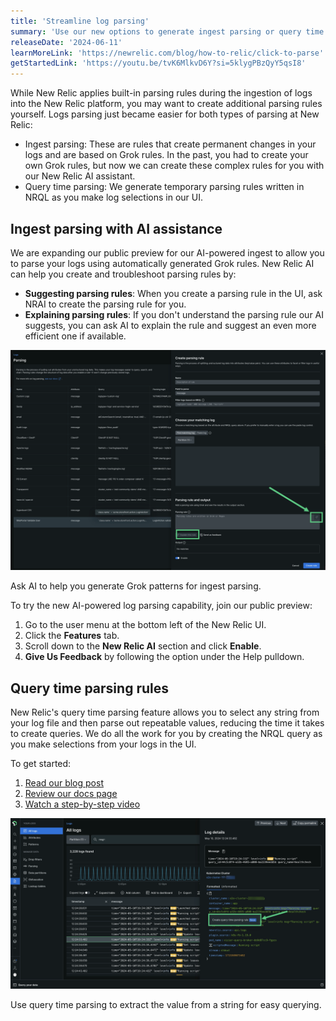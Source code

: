 ```yaml
---
title: 'Streamline log parsing'
summary: 'Use our new options to generate ingest parsing or query time parsing rules'
releaseDate: '2024-06-11'
learnMoreLink: 'https://newrelic.com/blog/how-to-relic/click-to-parse'
getStartedLink: 'https://youtu.be/tvK6MlkvD6Y?si=5klygPBzQyY5qsI8'
---
```


While New Relic applies built-in parsing rules during the ingestion of logs into the New Relic platform, you may want to create additional parsing rules yourself. Logs parsing just became easier for both types of parsing at New Relic: 

* Ingest parsing: These are rules that create permanent changes in your logs and are based on Grok rules. In the past, you had to create your own Grok rules, but now we can create these complex rules for you with our New Relic AI assistant.  
* Query time parsing: We generate temporary parsing rules written in NRQL as you make log selections in our UI.

## Ingest parsing with AI assistance 

We are expanding our public preview for our AI-powered ingest to allow you to parse your logs using automatically generated Grok rules. New Relic AI can help you create and troubleshoot parsing rules by:

* **Suggesting parsing rules**: When you create a parsing rule in the UI, ask NRAI to create the parsing rule for you. 
* **Explaining parsing rules**: If you don't understand the parsing rule our AI suggests, you can ask AI to explain the rule and suggest an even more efficient one if available. 

![A screenshot showing NRAI enabled.](./images/new_relic_ai_logs_parsing.webp "A screenshot showing NRAI enabled.")

<figcaption>Ask AI to help you generate Grok patterns for ingest parsing.</figcaption>

To try the new AI-powered log parsing capability, join our public preview:

1. Go to the user menu at the bottom left of the New Relic UI.
2. Click the **Features** tab.
3. Scroll down to the **New Relic AI** section and click **Enable**.
4. **Give Us Feedback** by following the option under the Help pulldown.

## Query time parsing rules

New Relic's query time parsing feature allows you to select any string from your log file and then parse out repeatable values, reducing the time it takes to create queries. We do all the work for you by creating the NRQL query as you make selections from your logs in the UI.

To get started:
1. [Read our blog post](https://newrelic.com/blog/how-to-relic/click-to-parse)
2. [Review our docs page](https://docs.newrelic.com/docs/logs/ui-data/query-time-parsing/)
3. [Watch a step-by-step video](https://www.youtube.com/watch?v=tvK6MlkvD6Y)

![A screenshot showing how to extract a value from a string.](./images/logs_screenshot-full_logs-detail-entry-point.webp "A screenshot showing how to extract a value from a string.")
<figcaption>Use query time parsing to extract the value from a string for easy querying.</figcaption>



